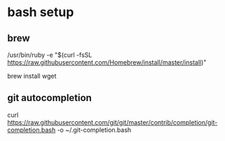 # bash setup

## brew

/usr/bin/ruby -e "$(curl -fsSL https://raw.githubusercontent.com/Homebrew/install/master/install)"

brew install wget

## git autocompletion

curl https://raw.githubusercontent.com/git/git/master/contrib/completion/git-completion.bash -o ~/.git-completion.bash
